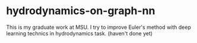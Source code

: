 # hydrodynamics-on-graph-nn
This is my graduate work at MSU. I try to improve Euler's method with deep learning technics in hydrodynamics task. (haven't done yet)
